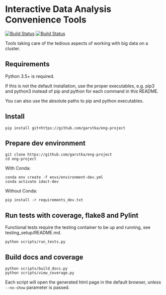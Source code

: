 # Interactive Data Analysis Convenience Tools

[![Build Status](https://travis-ci.com/garstka/eng-project.svg?token=cvggfL1vjmB383MxWGF4&branch=master)](https://travis-ci.com/garstka/eng-project)
[![Build Status](https://travis-ci.com/garstka/eng-project.svg?token=cvggfL1vjmB383MxWGF4&branch=develop)](https://travis-ci.com/garstka/eng-project)

Tools taking care of the tedious aspects of working with big data on a cluster.

## Requirements

Python 3.5+ is required.

If this is not the default installation, use the proper executables,
e.g. pip3 and python3 instead of pip and python for each command
in this README.

You can also use the absolute paths to pip and python executables.

## Install

```
pip install git+https://github.com/garstka/eng-project
```

## Prepare dev environment

```
git clone https://github.com/garstka/eng-project
cd eng-project
```

With Conda:

```
conda env create -f envs/environment-dev.yml
conda activate idact-dev
```

Without Conda:

```
pip install -r requirements_dev.txt
```

## Run tests with coverage, flake8 and Pylint

Functional tests require the testing container to be up and running,
see testing_setup/README.md.

```
python scripts/run_tests.py
```

## Build docs and coverage

```
python scripts/build_docs.py
python scripts/view_coverage.py
```

Each script will open the generated html page in the default browser, unless
`--no-show` parameter is passed.
